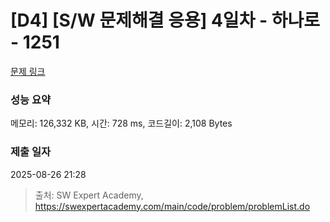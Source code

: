 # [D4] [S/W 문제해결 응용] 4일차 - 하나로 - 1251 

[문제 링크](https://swexpertacademy.com/main/code/problem/problemDetail.do?contestProbId=AV15StKqAQkCFAYD) 

### 성능 요약

메모리: 126,332 KB, 시간: 728 ms, 코드길이: 2,108 Bytes

### 제출 일자

2025-08-26 21:28



> 출처: SW Expert Academy, https://swexpertacademy.com/main/code/problem/problemList.do
